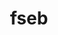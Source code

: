 ---
layout: page
permalink: /fseb/Rudner2023_Function-Space_Regularization_in_Neural_Networks-_A_Probabilistic_Perspective.pdf
title: fseb
redirect_from:
  - /fseb/Rudner2023_Function-Space_Regularization_in_Neural_Networks-_A_Probabilistic_Perspective.pdf
  - /cv
---